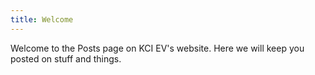 ```yaml
---
title: Welcome
---
```

Welcome to the Posts page on KCI EV's website. Here we will keep
 you posted on stuff and things.
